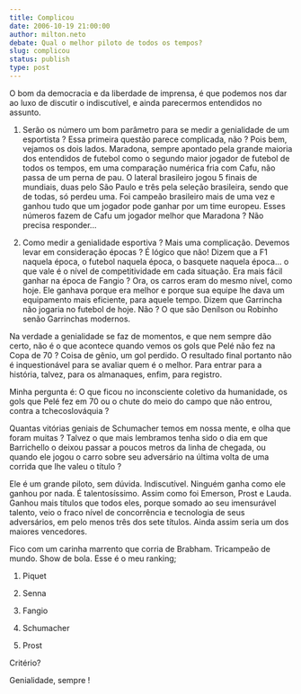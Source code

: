 ```yaml
---
title: Complicou
date: 2006-10-19 21:00:00
author: milton.neto
debate: Qual o melhor piloto de todos os tempos?
slug: complicou
status: publish 
type: post
---
```


O bom da democracia e da liberdade de imprensa, é que podemos nos dar ao luxo de discutir o indiscutível, e ainda parecermos entendidos no assunto.


1. Serão os número um bom parâmetro para se medir a genialidade de um esportista ? Essa primeira questão parece complicada, não ? Pois bem, vejamos os dois lados. Maradona, sempre apontado pela grande maioria dos entendidos de futebol como o segundo maior jogador de futebol de todos os tempos, em uma comparação numérica fria com Cafu, não passa de um perna de pau. O lateral brasileiro jogou 5 finais de mundiais, duas pelo São Paulo e três pela seleção brasileira, sendo que de todas, só perdeu uma. Foi campeão brasileiro mais de uma vez e ganhou tudo que um jogador pode ganhar por um time europeu. Esses números fazem de Cafu um jogador melhor que Maradona ? Não precisa responder...


2. Como medir a genialidade esportiva ? Mais uma complicação. Devemos levar em consideração épocas ? É lógico que não! Dizem que a F1 naquela época, o futebol naquela época, o basquete naquela época... o que vale é o nível de competitividade em cada situação. Era mais fácil ganhar na época de Fangio ? Ora, os carros eram do mesmo nível, como hoje. Ele ganhava porque era melhor e porque sua equipe lhe dava um equipamento mais eficiente, para aquele tempo. Dizem que Garrincha não jogaria no futebol de hoje. Não ? O que são Denílson ou Robinho senão Garrinchas modernos.


Na verdade a genialidade se faz de momentos, e que nem sempre dão certo, não é o que acontece quando vemos os gols que Pelé não fez na Copa de 70 ? Coisa de gênio, um gol perdido. O resultado final portanto não é inquestionável para se avaliar quem é o melhor. Para entrar para a história, talvez, para os almanaques, enfim, para registro.


Minha pergunta é: O que ficou no inconsciente coletivo da humanidade, os gols que Pelé fez em 70 ou o chute do meio do campo que não entrou, contra a tchecoslováquia ?


Quantas vitórias geniais de Schumacher temos em nossa mente, e olha que foram muitas ? Talvez o que mais lembramos tenha sido o dia em que Barrichello o deixou passar a poucos metros da linha de chegada, ou quando ele jogou o carro sobre seu adversário na última volta de uma corrida que lhe valeu o título ?


Ele é um grande piloto, sem dúvida. Indiscutível. Ninguém ganha como ele ganhou por nada. É talentosíssimo. Assim como foi Emerson, Prost e Lauda. Ganhou mais títulos que todos eles, porque somado ao seu imensurável talento, veio o fraco nível de concorrência e tecnologia de seus adversários, em pelo menos três dos sete títulos. Ainda assim seria um dos maiores vencedores.


Fico com um carinha marrento que corria de Brabham. Tricampeão de mundo. Show de bola. Esse é o meu ranking;


1. Piquet


2. Senna


3. Fangio


4. Schumacher


5. Prost


Critério?


Genialidade, sempre !


 


